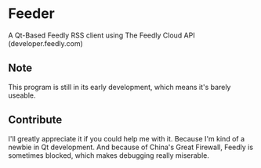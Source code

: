 Feeder
======

A Qt-Based Feedly RSS client using The Feedly Cloud API (developer.feedly.com)

## Note
This program is still in its early development, which means it's barely useable.

## Contribute
I'll greatly appreciate it if you could help me with it. Because I'm kind of a newbie in Qt development. And because of China's Great Firewall, Feedly is sometimes blocked, which makes debugging really miserable.


